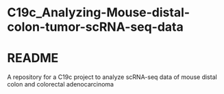 # C19c_Analyzing-Mouse-distal-colon-tumor-scRNA-seq-data

# README

A repository for a C19c project to analyze scRNA-seq data of mouse distal colon and colorectal adenocarcinoma
